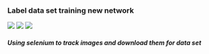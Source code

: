 ### Label data set training new network

<img src="https://img.shields.io/badge/owner-devs--clan-orange">  <img src="https://img.shields.io/badge/project%20name-lds--training-orange">  <img src="https://img.shields.io/badge/available to use-green">

##### Using selenium to track images and download them for data set
